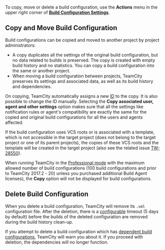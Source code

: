 [//]: # (title: Copy, Move, Delete Build Configuration)
[//]: # (auxiliary-id: Copy, Move, Delete Build Configuration)

To copy, move or delete a build configuration, use the __Actions__ menu in the upper right corner of __[Build Configuration Settings](creating-and-editing-projects.md#Configuring+Settings)__.

## Copy and Move Build Configuration

Build configurations can be copied and moved to another project by project administrators:
* A copy duplicates all the settings of the original build configuration, but no data related to builds is preserved. The copy is created with empty build history and no statistics. You can copy a build configuration into the same or another project.
* When moving a build configuration between projects, TeamCity preserves its settings and associated data, as well as its build history and dependencies.

On copying, TeamCity automatically assigns a new [ID](configuring-general-settings.md#build-configuration-id) to the copy. It is also possible to change the ID manually. Selecting the __Copy associated user, agent and other settings__ option makes sure that all the settings like notification rules or agent's compatibility are exactly the same for the copied and original build configurations for all the users and agents affected.

If the build configuration uses VCS roots or is associated with a template, which is not accessible in the target project (does not belong to the target project or one of its parent projects), the copies of these VCS roots and the template will be created in the target project (also see the related issue [TW-28550](http://youtrack.jetbrains.com/issue/TW-28550)).

<note>

When running TeamCity in the [Professional mode](licensing-policy.md#Licensing+Overview) with the maximum allowed number of build configurations (100 build configurations and prior to TeamCity 2017.2 - 20) unless you purchased additional Build Agent licenses), the __Copy__ option will not be displayed for build configurations.
</note>

## Delete Build Configuration

When you delete a build configuration, TeamCity will remove its `.xml` configuration file. After the deletion, there is a [configurable](clean-up.md#Deleted+Build+Configurations+Clean-up) timeout (5 days by default) before the builds of the deleted configuration are removed during the build history clean-up.

If you attempt to delete a build configuration which has [dependent build configurations](dependent-build.md), TeamCity will warn you about it. If you proceed with deletion, the dependencies will no longer function.
